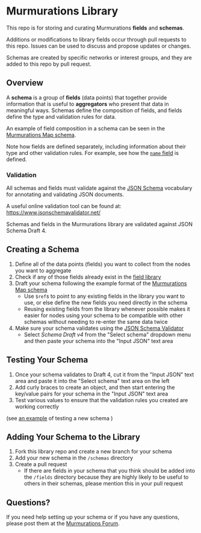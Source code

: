 # Murmurations Library

This repo is for storing and curating Murmurations **fields** and **schemas**.

Additions or modifications to library fields occur through pull requests to this repo. Issues can be used to discuss and propose updates or changes. 

Schemas are created by specific networks or interest groups, and they are added to this repo by pull request.

## Overview

A **schema** is a group of **fields** (data points) that together provide information that is useful to **aggregators** who present that data in meaningful ways. Schemas define the composition of fields, and fields define the type and validation rules for data.

An example of field composition in a schema can be seen in the [Murmurations Map schema](https://github.com/MurmurationsNetwork/MurmurationsLibrary/blob/master/schemas/murmurations_map-v1.json).

Note how fields are defined separately, including information about their type and other validation rules. For example, see how the [`name` field](fields/name-v1.json) is defined.

### Validation

All schemas and fields must validate against the [JSON Schema](https://json-schema.org/) vocabulary for annotating and validating JSON documents.

A useful online validation tool can be found at: https://www.jsonschemavalidator.net/

Schemas and fields in the Murmurations library are validated against JSON Schema Draft 4.

## Creating a Schema

1. Define all of the data points (fields) you want to collect from the nodes you want to aggregate
2. Check if any of those fields already exist in the [field library](fields/)
3. Draft your schema following the example format of the [Murmurations Map schema](https://github.com/MurmurationsNetwork/MurmurationsLibrary/blob/master/schemas/murmurations_map-v1.json)
    - Use `$ref`s to point to any existing fields in the library you want to use, or else define the new fields you need directly in the schema
    - Reusing existing fields from the library whenever possible makes it easier for nodes using your schema to be compatible with other schemas without needing to re-enter the same data twice
4. Make sure your schema validates using the [JSON Schema Validator](https://www.jsonschemavalidator.net/)
    - Select _Schema Draft v4_ from the "Select schema" dropdown menu and then paste your schema into the "Input JSON" text area

## Testing Your Schema

1. Once your schema validates to Draft 4, cut it from the "Input JSON" text area and paste it into the "Select schema" text area on the left
2. Add curly braces to create an object, and then start entering the key/value pairs for your schema in the "Input JSON" text area
3. Test various values to ensure that the validation rules you created are working correctly

(see [an example](https://github.com/MurmurationsNetwork/MurmurationsProtocol/wiki/Testing-your-schema---example) of testing a new schema )


## Adding Your Schema to the Library

1. Fork this library repo and create a new branch for your schema
2. Add your new schema in the `/schemas` directory
3. Create a pull request
    - If there are fields in your schema that you think should be added into the `/fields` directory because they are highly likely to be useful to others in their schemas, please mention this in your pull request

## Questions?

If you need help setting up your schema or if you have any questions, please post them at the [Murmurations Forum](https://murmurations.flarum.cloud/d/14-creating-murmurations-schemas).
